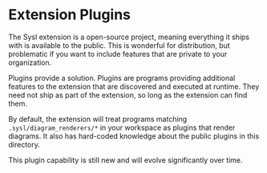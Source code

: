 # Extension Plugins

The Sysl extension is a open-source project, meaning everything it ships with is available to the public. This is wonderful for distribution, but problematic if you want to include features that are private to your organization.

Plugins provide a solution. Plugins are programs providing additional features to the extension that are discovered and executed at runtime. They need not ship as part of the extension, so long as the extension can find them.

By default, the extension will treat programs matching `.sysl/diagram_renderers/*` in your workspace as plugins that render diagrams. It also has hard-coded knowledge about the public plugins in this directory.

This plugin capability is still new and will evolve significantly over time.
